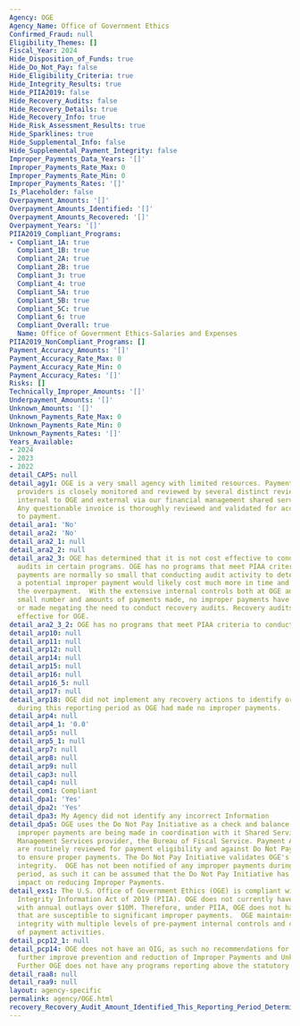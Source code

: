 ```yaml
---
Agency: OGE
Agency_Name: Office of Government Ethics
Confirmed_Fraud: null
Eligibility_Themes: []
Fiscal_Year: 2024
Hide_Disposition_of_Funds: true
Hide_Do_Not_Pay: false
Hide_Eligibility_Criteria: true
Hide_Integrity_Results: true
Hide_PIIA2019: false
Hide_Recovery_Audits: false
Hide_Recovery_Details: true
Hide_Recovery_Info: true
Hide_Risk_Assessment_Results: true
Hide_Sparklines: true
Hide_Supplemental_Info: false
Hide_Supplemental_Payment_Integrity: false
Improper_Payments_Data_Years: '[]'
Improper_Payments_Rate_Max: 0
Improper_Payments_Rate_Min: 0
Improper_Payments_Rates: '[]'
Is_Placeholder: false
Overpayment_Amounts: '[]'
Overpayment_Amounts_Identified: '[]'
Overpayment_Amounts_Recovered: '[]'
Overpayment_Years: '[]'
PIIA2019_Compliant_Programs:
- Compliant_1A: true
  Compliant_1B: true
  Compliant_2A: true
  Compliant_2B: true
  Compliant_3: true
  Compliant_4: true
  Compliant_5A: true
  Compliant_5B: true
  Compliant_5C: true
  Compliant_6: true
  Compliant_Overall: true
  Name: Office of Government Ethics-Salaries and Expenses
PIIA2019_NonCompliant_Programs: []
Payment_Accuracy_Amounts: '[]'
Payment_Accuracy_Rate_Max: 0
Payment_Accuracy_Rate_Min: 0
Payment_Accuracy_Rates: '[]'
Risks: []
Technically_Improper_Amounts: '[]'
Underpayment_Amounts: '[]'
Unknown_Amounts: '[]'
Unknown_Payments_Rate_Max: 0
Unknown_Payments_Rate_Min: 0
Unknown_Payments_Rates: '[]'
Years_Available:
- 2024
- 2023
- 2022
detail_CAP5: null
detail_agy1: OGE is a very small agency with limited resources. Payment to all service
  providers is closely monitored and reviewed by several distinct review levels both
  internal to OGE and external via our financial management shared service provider.
  Any questionable invoice is thoroughly reviewed and validated for accuracy prior
  to payment.
detail_ara1: 'No'
detail_ara2: 'No'
detail_ara2_1: null
detail_ara2_2: null
detail_ara2_3: OGE has determined that it is not cost effective to conduct recovery
  audits in certain programs. OGE has no programs that meet PIAA criteria and agency
  payments are normally so small that conducting audit activity to determine and resolve
  a potential improper payment would likely cost much more in time and effort than
  the overpayment.  With the extensive internal controls both at OGE and BFS and the
  small number and amounts of payments made, no improper payments have been identified
  or made negating the need to conduct recovery audits. Recovery audits are not cost
  effective for OGE.
detail_ara2_3_2: OGE has no programs that meet PIAA criteria to conduct recovery audits.
detail_arp10: null
detail_arp11: null
detail_arp12: null
detail_arp14: null
detail_arp15: null
detail_arp16: null
detail_arp16_5: null
detail_arp17: null
detail_arp18: OGE did not implement any recovery actions to identify or recover overpayments
  during this reporting period as OGE had made no improper payments.
detail_arp4: null
detail_arp4_1: '0.0'
detail_arp5: null
detail_arp5_1: null
detail_arp7: null
detail_arp8: null
detail_arp9: null
detail_cap3: null
detail_cap4: null
detail_com1: Compliant
detail_dpa1: 'Yes'
detail_dpa2: 'Yes'
detail_dpa3: My Agency did not identify any incorrect Information
detail_dpa5: OGE uses the Do Not Pay Initiative as a check and balance to ensure no
  improper payments are being made in coordination with it Shared Service Financial
  Management Services provider, the Bureau of Fiscal Service. Payment Activity reports
  are routinely reviewed for payment eligibility and against Do Not Pay databases
  to ensure proper payments. The Do Not Pay Initiative validates OGE's proper payment
  integrity.  OGE has not been notified of any improper payments during the reporting
  period, as such it can be assumed that the Do Not Pay Initiative has had a positive
  impact on reducing Improper Payments.
detail_exs1: The U.S. Office of Government Ethics (OGE) is compliant with the Payment
  Integrity Information Act of 2019 (PIIA). OGE does not currently have any programs
  with annual outlays over $10M. Therefore, under PIIA, OGE does not have any programs
  that are susceptible to significant improper payments.  OGE maintains proper payment
  integrity with multiple levels of pre-payment internal controls and constant monitoring
  of payment activities.
detail_pcp12_1: null
detail_pcp14: OGE does not have an OIG, as such no recommendations for actions to
  further improve prevention and reduction of Improper Payments and Unknown Payments.
  Further OGE does not have any programs reporting above the statutory threshold.
detail_raa8: null
detail_raa9: null
layout: agency-specific
permalink: agency/OGE.html
recovery_Recovery_Audit_Amount_Identified_This_Reporting_Period_Determined_Not_Collectable_Rate: 0.0
---
```

